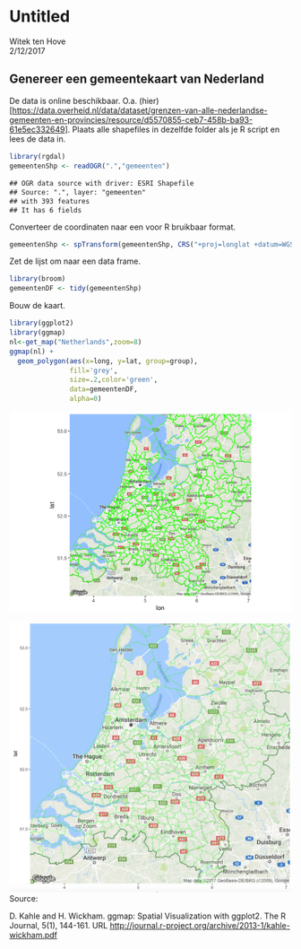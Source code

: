 # Untitled
Witek ten Hove  
2/12/2017  

## Genereer een gemeentekaart van Nederland

De data is online beschikbaar. O.a. (hier)[https://data.overheid.nl/data/dataset/grenzen-van-alle-nederlandse-gemeenten-en-provincies/resource/d5570855-ceb7-458b-ba93-61e5ec332649]. Plaats alle shapefiles in dezelfde folder als je R script en lees de data in.


```r
library(rgdal)
gemeentenShp <- readOGR(".","gemeenten")
```

```
## OGR data source with driver: ESRI Shapefile 
## Source: ".", layer: "gemeenten"
## with 393 features
## It has 6 fields
```

Converteer de coordinaten naar een voor R bruikbaar format.


```r
gemeentenShp <- spTransform(gemeentenShp, CRS("+proj=longlat +datum=WGS84"))
```

Zet de lijst om naar een data frame.


```r
library(broom)
gemeentenDF <- tidy(gemeentenShp)
```

Bouw de kaart.


```r
library(ggplot2)
library(ggmap)
nl<-get_map("Netherlands",zoom=8)
ggmap(nl) + 
  geom_polygon(aes(x=long, y=lat, group=group),
               fill='grey',
               size=.2,color='green',
               data=gemeentenDF,
               alpha=0)
```

![](README_files/figure-html/unnamed-chunk-4-1.png)<!-- -->

![](nl.png)
Source:

D. Kahle and H. Wickham. ggmap: Spatial Visualization with ggplot2. The R
  Journal, 5(1), 144-161. URL
  http://journal.r-project.org/archive/2013-1/kahle-wickham.pdf
